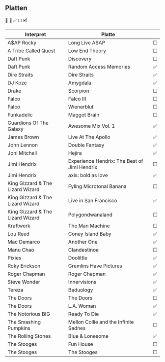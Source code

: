 ## Platten

🔳 🔲 ✅ ☐ 🗹

| Interpret        | Platte           |   |
| ------------- |-------------| :-----:|
| A$AP Rocky      | Long Live A$AP |  ☐ |
| A Tribe Called Quest      | Low End Theory |  ☐ |
| Daft Punk      | Discovery |  ☐ |
| Daft Punk      | Random Access Memories |  ✅ |
| Dire Straits      | Dire Straits |  ✅ |
| DJ Koze      | Amygdala |  ✅ |
| Drake      | Scorpion |  ☐ |
| Falco      | Falco III |  ☐ |
| Falco      | Wienerblut |  ☐ |
| Funkadelic      | Maggot Brain |  ☐ |
| Guardions Of The Galaxy      | Awesome Mix Vol. 1 |  ✅ |
| James Brown      | Live At The Apollo |  ✅ |
| John Lennon      | Double Fantasy |  ✅ |
| Joni Mitchell      | Hejira |  ✅ |
| Jimi Hendrix      | Experience Hendrix: The Best of Jimi Hendrix |  ☐ |
| Jimi Hendrix      | axis: bold as love |  ✅ |
| King Gizzard & The Lizard Wizard      | Fyling Microtonal Banana |  ☐ |
| King Gizzard & The Lizard Wizard      | Live in San Francisco |  ✅ |
| King Gizzard & The Lizard Wizard      | Polygondwanaland |  ☐ |
| Kraftwerk      | The Man Machine |  ☐ |
| Lou Reed      | Coney Island Baby |  ✅ |
| Mac Demarco      | Another One |  ✅ |
| Manu Chao      | Clandestinoe |  ☐ |
| Pixies      | Doolittle |  ✅ |
| Roky Erickson      | Gremlins Have Pictures |  ✅ |
| Roger Chapman      | Roger Chapman |  ✅ |
| Steve Wonder      | Innervisions |  ✅ |
| Tereza      | Baduology |  ✅ |
| The Doors      | The Doors |  ☐ |
| The Doors      | L.A. Woman |  ✅ |
| The Notorious BIG      | Ready To Die |  ✅ |
| The Smashing Pumpkins      | Mellon Collie and the Infinite Sadnes |  ☐ |
| The Rolling Stones      | Blue & Lonesome |  ✅ |
| The Stooges      | Fun House |  ☐ |
| The Stooges      | The Stooges |  ☐ |


